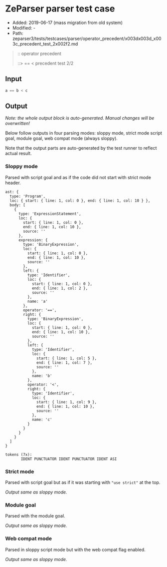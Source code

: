 # ZeParser parser test case

- Added: 2019-06-17 (mass migration from old system)
- Modified: -
- Path: zeparser3/tests/testcases/parser/operator_precedent/x003dx003d_x003c_precedent_test_2x002f2.md

> :: operator precedent
>
> ::> == < precedent test 2/2

## Input

`````js
a == b < c
`````

## Output

_Note: the whole output block is auto-generated. Manual changes will be overwritten!_

Below follow outputs in four parsing modes: sloppy mode, strict mode script goal, module goal, web compat mode (always sloppy).

Note that the output parts are auto-generated by the test runner to reflect actual result.

### Sloppy mode

Parsed with script goal and as if the code did not start with strict mode header.

`````
ast: {
  type: 'Program',
  loc: { start: { line: 1, col: 0 }, end: { line: 1, col: 10 } },
  body: [
    {
      type: 'ExpressionStatement',
      loc: {
        start: { line: 1, col: 0 },
        end: { line: 1, col: 10 },
        source: ''
      },
      expression: {
        type: 'BinaryExpression',
        loc: {
          start: { line: 1, col: 0 },
          end: { line: 1, col: 10 },
          source: ''
        },
        left: {
          type: 'Identifier',
          loc: {
            start: { line: 1, col: 0 },
            end: { line: 1, col: 2 },
            source: ''
          },
          name: 'a'
        },
        operator: '==',
        right: {
          type: 'BinaryExpression',
          loc: {
            start: { line: 1, col: 0 },
            end: { line: 1, col: 10 },
            source: ''
          },
          left: {
            type: 'Identifier',
            loc: {
              start: { line: 1, col: 5 },
              end: { line: 1, col: 7 },
              source: ''
            },
            name: 'b'
          },
          operator: '<',
          right: {
            type: 'Identifier',
            loc: {
              start: { line: 1, col: 9 },
              end: { line: 1, col: 10 },
              source: ''
            },
            name: 'c'
          }
        }
      }
    }
  ]
}

tokens (7x):
       IDENT PUNCTUATOR IDENT PUNCTUATOR IDENT ASI
`````

### Strict mode

Parsed with script goal but as if it was starting with `"use strict"` at the top.

_Output same as sloppy mode._

### Module goal

Parsed with the module goal.

_Output same as sloppy mode._

### Web compat mode

Parsed in sloppy script mode but with the web compat flag enabled.

_Output same as sloppy mode._
